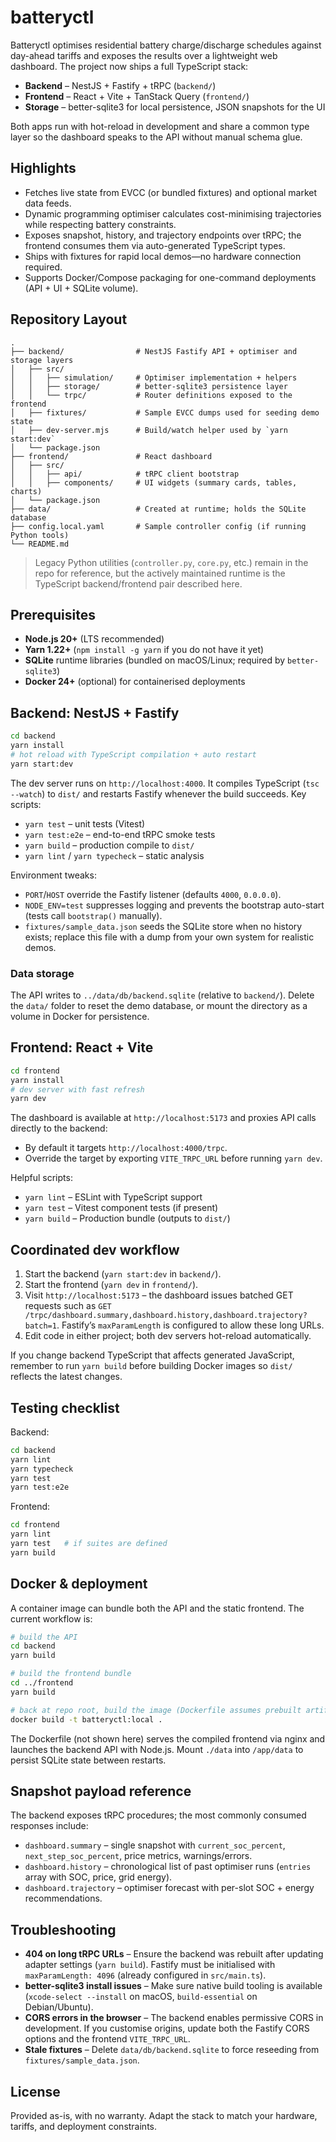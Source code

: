 # batteryctl

Batteryctl optimises residential battery charge/discharge schedules against day-ahead tariffs and exposes the results over a lightweight web dashboard. The project now ships a full TypeScript stack:

- **Backend** – NestJS + Fastify + tRPC (`backend/`)
- **Frontend** – React + Vite + TanStack Query (`frontend/`)
- **Storage** – better-sqlite3 for local persistence, JSON snapshots for the UI

Both apps run with hot-reload in development and share a common type layer so the dashboard speaks to the API without manual schema glue.

## Highlights

- Fetches live state from EVCC (or bundled fixtures) and optional market data feeds.
- Dynamic programming optimiser calculates cost-minimising trajectories while respecting battery constraints.
- Exposes snapshot, history, and trajectory endpoints over tRPC; the frontend consumes them via auto-generated TypeScript types.
- Ships with fixtures for rapid local demos—no hardware connection required.
- Supports Docker/Compose packaging for one-command deployments (API + UI + SQLite volume).

## Repository Layout

```
.
├── backend/                # NestJS Fastify API + optimiser and storage layers
│   ├── src/
│   │   ├── simulation/     # Optimiser implementation + helpers
│   │   ├── storage/        # better-sqlite3 persistence layer
│   │   └── trpc/           # Router definitions exposed to the frontend
│   ├── fixtures/           # Sample EVCC dumps used for seeding demo state
│   ├── dev-server.mjs      # Build/watch helper used by `yarn start:dev`
│   └── package.json
├── frontend/               # React dashboard
│   ├── src/
│   │   ├── api/            # tRPC client bootstrap
│   │   ├── components/     # UI widgets (summary cards, tables, charts)
│   └── package.json
├── data/                   # Created at runtime; holds the SQLite database
├── config.local.yaml       # Sample controller config (if running Python tools)
└── README.md
```

> Legacy Python utilities (`controller.py`, `core.py`, etc.) remain in the repo for reference, but the actively maintained runtime is the TypeScript backend/frontend pair described here.

## Prerequisites

- **Node.js 20+** (LTS recommended)
- **Yarn 1.22+** (`npm install -g yarn` if you do not have it yet)
- **SQLite** runtime libraries (bundled on macOS/Linux; required by `better-sqlite3`)
- **Docker 24+** (optional) for containerised deployments

## Backend: NestJS + Fastify

```bash
cd backend
yarn install
# hot reload with TypeScript compilation + auto restart
yarn start:dev
```

The dev server runs on `http://localhost:4000`. It compiles TypeScript (`tsc --watch`) to `dist/` and restarts Fastify whenever the build succeeds. Key scripts:

- `yarn test` – unit tests (Vitest)
- `yarn test:e2e` – end-to-end tRPC smoke tests
- `yarn build` – production compile to `dist/`
- `yarn lint` / `yarn typecheck` – static analysis

Environment tweaks:

- `PORT`/`HOST` override the Fastify listener (defaults `4000`, `0.0.0.0`).
- `NODE_ENV=test` suppresses logging and prevents the bootstrap auto-start (tests call `bootstrap()` manually).
- `fixtures/sample_data.json` seeds the SQLite store when no history exists; replace this file with a dump from your own system for realistic demos.

### Data storage

The API writes to `../data/db/backend.sqlite` (relative to `backend/`). Delete the `data/` folder to reset the demo database, or mount the directory as a volume in Docker for persistence.

## Frontend: React + Vite

```bash
cd frontend
yarn install
# dev server with fast refresh
yarn dev
```

The dashboard is available at `http://localhost:5173` and proxies API calls directly to the backend:

- By default it targets `http://localhost:4000/trpc`.
- Override the target by exporting `VITE_TRPC_URL` before running `yarn dev`.

Helpful scripts:

- `yarn lint` – ESLint with TypeScript support
- `yarn test` – Vitest component tests (if present)
- `yarn build` – Production bundle (outputs to `dist/`)

## Coordinated dev workflow

1. Start the backend (`yarn start:dev` in `backend/`).
2. Start the frontend (`yarn dev` in `frontend/`).
3. Visit `http://localhost:5173` – the dashboard issues batched GET requests such as
   `GET /trpc/dashboard.summary,dashboard.history,dashboard.trajectory?batch=1`.
   Fastify’s `maxParamLength` is configured to allow these long URLs.
4. Edit code in either project; both dev servers hot-reload automatically.

If you change backend TypeScript that affects generated JavaScript, remember to run `yarn build` before building Docker images so `dist/` reflects the latest changes.

## Testing checklist

Backend:

```bash
cd backend
yarn lint
yarn typecheck
yarn test
yarn test:e2e
```

Frontend:

```bash
cd frontend
yarn lint
yarn test   # if suites are defined
yarn build
```

## Docker & deployment

A container image can bundle both the API and the static frontend. The current workflow is:

```bash
# build the API
cd backend
yarn build

# build the frontend bundle
cd ../frontend
yarn build

# back at repo root, build the image (Dockerfile assumes prebuilt artifacts)
docker build -t batteryctl:local .
```

The Dockerfile (not shown here) serves the compiled frontend via nginx and launches the backend API with Node.js. Mount `./data` into `/app/data` to persist SQLite state between restarts.

## Snapshot payload reference

The backend exposes tRPC procedures; the most commonly consumed responses include:

- `dashboard.summary` – single snapshot with `current_soc_percent`, `next_step_soc_percent`, price metrics, warnings/errors.
- `dashboard.history` – chronological list of past optimiser runs (`entries` array with SOC, price, grid energy).
- `dashboard.trajectory` – optimiser forecast with per-slot SOC + energy recommendations.

## Troubleshooting

- **404 on long tRPC URLs** – Ensure the backend was rebuilt after updating adapter settings (`yarn build`). Fastify must be initialised with `maxParamLength: 4096` (already configured in `src/main.ts`).
- **better-sqlite3 install issues** – Make sure native build tooling is available (`xcode-select --install` on macOS, `build-essential` on Debian/Ubuntu).
- **CORS errors in the browser** – The backend enables permissive CORS in development. If you customise origins, update both the Fastify CORS options and the frontend `VITE_TRPC_URL`.
- **Stale fixtures** – Delete `data/db/backend.sqlite` to force reseeding from `fixtures/sample_data.json`.

## License

Provided as-is, with no warranty. Adapt the stack to match your hardware, tariffs, and deployment constraints.
